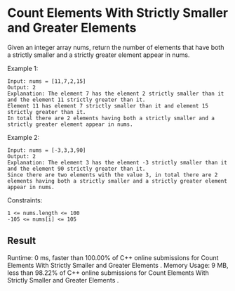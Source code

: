 # Count Elements With Strictly Smaller and Greater Elements

Given an integer array nums, return the number of elements that have both a strictly smaller and a strictly greater element appear in nums.



Example 1:
```
Input: nums = [11,7,2,15]
Output: 2
Explanation: The element 7 has the element 2 strictly smaller than it and the element 11 strictly greater than it.
Element 11 has element 7 strictly smaller than it and element 15 strictly greater than it.
In total there are 2 elements having both a strictly smaller and a strictly greater element appear in nums.
```
Example 2:
```
Input: nums = [-3,3,3,90]
Output: 2
Explanation: The element 3 has the element -3 strictly smaller than it and the element 90 strictly greater than it.
Since there are two elements with the value 3, in total there are 2 elements having both a strictly smaller and a strictly greater element appear in nums.

```
Constraints:
```
1 <= nums.length <= 100
-105 <= nums[i] <= 105
```


## Result

Runtime: 0 ms, faster than 100.00% of C++ online submissions for Count Elements With Strictly Smaller and Greater Elements .
Memory Usage: 9 MB, less than 98.22% of C++ online submissions for Count Elements With Strictly Smaller and Greater Elements .